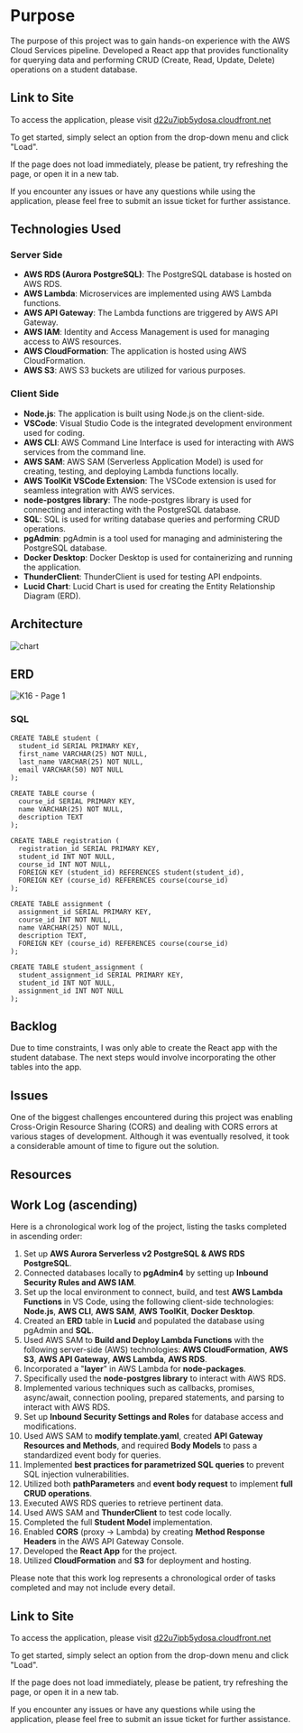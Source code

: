 # Purpose

The purpose of this project was to gain hands-on experience with the AWS Cloud Services pipeline. Developed a React app that provides functionality for querying data and performing CRUD (Create, Read, Update, Delete) operations on a student database.

## Link to Site

To access the application, please visit [d22u7ipb5ydosa.cloudfront.net](https://d22u7ipb5ydosa.cloudfront.net)

To get started, simply select an option from the drop-down menu and click "Load".

If the page does not load immediately, please be patient, try refreshing the page, or open it in a new tab.

If you encounter any issues or have any questions while using the application, please feel free to submit an issue ticket for further assistance.

## Technologies Used

### Server Side

- **AWS RDS (Aurora PostgreSQL)**: The PostgreSQL database is hosted on AWS RDS.
- **AWS Lambda**: Microservices are implemented using AWS Lambda functions.
- **AWS API Gateway**: The Lambda functions are triggered by AWS API Gateway.
- **AWS IAM**: Identity and Access Management is used for managing access to AWS resources.
- **AWS CloudFormation**: The application is hosted using AWS CloudFormation.
- **AWS S3**: AWS S3 buckets are utilized for various purposes.

### Client Side

- **Node.js**: The application is built using Node.js on the client-side.
- **VSCode**: Visual Studio Code is the integrated development environment used for coding.
- **AWS CLI**: AWS Command Line Interface is used for interacting with AWS services from the command line.
- **AWS SAM**: AWS SAM (Serverless Application Model) is used for creating, testing, and deploying Lambda functions locally.
- **AWS ToolKit VSCode Extension**: The VSCode extension is used for seamless integration with AWS services.
- **node-postgres library**: The node-postgres library is used for connecting and interacting with the PostgreSQL database.
- **SQL**: SQL is used for writing database queries and performing CRUD operations.
- **pgAdmin**: pgAdmin is a tool used for managing and administering the PostgreSQL database.
- **Docker Desktop**: Docker Desktop is used for containerizing and running the application.
- **ThunderClient**: ThunderClient is used for testing API endpoints.
- **Lucid Chart**: Lucid Chart is used for creating the Entity Relationship Diagram (ERD).

## Architecture
![chart](https://github.com/sparklingwaterlemon/K16-Demo/assets/105463926/5bf82985-d94f-41bf-839c-8255d5954e8f)

## ERD
![K16 - Page 1](https://github.com/sparklingwaterlemon/K16-Demo/assets/105463926/89810dad-d206-4ef8-b942-6e5a07a359a4)

### SQL
```
CREATE TABLE student (
  student_id SERIAL PRIMARY KEY,
  first_name VARCHAR(25) NOT NULL,
  last_name VARCHAR(25) NOT NULL,
  email VARCHAR(50) NOT NULL
);

CREATE TABLE course (
  course_id SERIAL PRIMARY KEY,
  name VARCHAR(25) NOT NULL,
  description TEXT
);

CREATE TABLE registration (
  registration_id SERIAL PRIMARY KEY,
  student_id INT NOT NULL,
  course_id INT NOT NULL,
  FOREIGN KEY (student_id) REFERENCES student(student_id),
  FOREIGN KEY (course_id) REFERENCES course(course_id)
);

CREATE TABLE assignment (
  assignment_id SERIAL PRIMARY KEY,
  course_id INT NOT NULL,
  name VARCHAR(25) NOT NULL,
  description TEXT,
  FOREIGN KEY (course_id) REFERENCES course(course_id)
);

CREATE TABLE student_assignment (
  student_assignment_id SERIAL PRIMARY KEY,
  student_id INT NOT NULL,
  assignment_id INT NOT NULL
);
```

## Backlog
Due to time constraints, I was only able to create the React app with the student database. The next steps would involve incorporating the other tables into the app.

## Issues
One of the biggest challenges encountered during this project was enabling Cross-Origin Resource Sharing (CORS) and dealing with CORS errors at various stages of development. Although it was eventually resolved, it took a considerable amount of time to figure out the solution.

## Resources


## Work Log (ascending)

Here is a chronological work log of the project, listing the tasks completed in ascending order:

1. Set up **AWS Aurora Serverless v2 PostgreSQL & AWS RDS PostgreSQL**.
2. Connected databases locally to **pgAdmin4** by setting up **Inbound Security Rules and AWS IAM**.
3. Set up the local environment to connect, build, and test **AWS Lambda Functions** in VS Code, using the following client-side technologies: **Node.js**, **AWS CLI**, **AWS SAM**, **AWS ToolKit**, **Docker Desktop**.
4. Created an **ERD** table in **Lucid** and populated the database using pgAdmin and **SQL**.
5. Used AWS SAM to **Build and Deploy Lambda Functions** with the following server-side (AWS) technologies: **AWS CloudFormation**, **AWS S3**, **AWS API Gateway**, **AWS Lambda**, **AWS RDS**.
6. Incorporated a "**layer**" in AWS Lambda for **node-packages**.
7. Specifically used the **node-postgres library** to interact with AWS RDS.
8. Implemented various techniques such as callbacks, promises, async/await, connection pooling, prepared statements, and parsing to interact with AWS RDS.
9. Set up **Inbound Security Settings and Roles** for database access and modifications.
10. Used AWS SAM to **modify template.yaml**, created **API Gateway Resources and Methods**, and required **Body Models** to pass a standardized event body for queries.
11. Implemented **best practices for parametrized SQL queries** to prevent SQL injection vulnerabilities.
12. Utilized both **pathParameters** and **event body request** to implement **full CRUD operations**.
13. Executed AWS RDS queries to retrieve pertinent data.
14. Used AWS SAM and **ThunderClient** to test code locally.
15. Completed the full **Student Model** implementation.
16. Enabled **CORS** (proxy -> Lambda) by creating **Method Response Headers** in the AWS API Gateway Console.
17. Developed the **React App** for the project.
18. Utilized **CloudFormation** and **S3** for deployment and hosting.

Please note that this work log represents a chronological order of tasks completed and may not include every detail.

## Link to Site

To access the application, please visit [d22u7ipb5ydosa.cloudfront.net](https://d22u7ipb5ydosa.cloudfront.net)

To get started, simply select an option from the drop-down menu and click "Load".

If the page does not load immediately, please be patient, try refreshing the page, or open it in a new tab.

If you encounter any issues or have any questions while using the application, please feel free to submit an issue ticket for further assistance.
